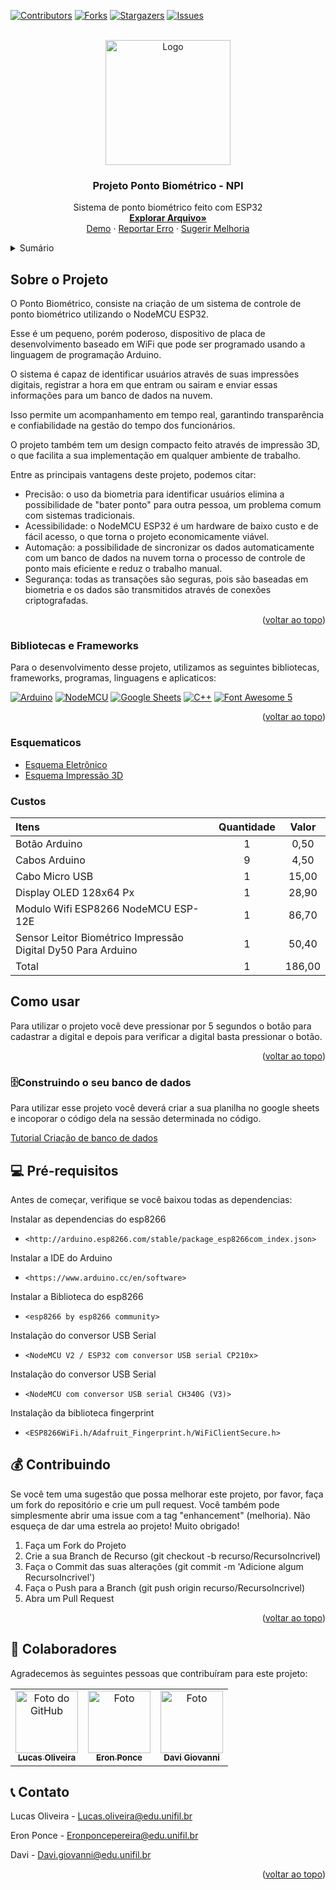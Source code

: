 <a name="readme-top"></a>

[![Contributors][contributors-shield]][contributors-url]
[![Forks][forks-shield]][forks-url]
[![Stargazers][stars-shield]][stars-url]
[![Issues][issues-shield]][issues-url]


<!-- Logo Projeto -->
<br />
<div align="center">
    <img src="https://cdn.dribbble.com/userupload/4044191/file/original-01a5f83799ba27822830ff21ed5e7c3c.png?compress=1&resize=400x300&vertical=center" height='200' alt="Logo">
  <h3 align="center">Projeto Ponto Biométrico - NPI</h3>
  <p align="center">
    Sistema de ponto biométrico feito com ESP32
    <br />
    <a href="https://github.com/Eronponce/Ponto-Eletronico-Prot-tipo"><strong>Explorar Arquivo»</strong></a>
    <br />
    <a href="https://youtu.be/2p1bW34Ef7o">Demo</a>
    ·
    <a href="https://github.com/Eronponce/Ponto-Eletronico-Prot-tipo/issues">Reportar Erro</a>
    ·
    <a href="https://github.com/Eronponce/Ponto-Eletronico-Prot-tipo/issues">Sugerir Melhoria</a>
  </p>
</div>

<!-- Sumário -->
<details>
  <summary>Sumário</summary>
  <ol>
    <li>
      <a href="#sobre-o-projeto">Sobre o Projeto</a>
      <ul>
        <li><a href="#bibliotecas-e-frameworks">Bibliotecas e Frameworks</a></li>
        <li><a href="#esquematico">Esquemático</a></li>
        <li><a href="#custos">Custos</a></li>
        <li><a href="#usage">Como Usar</a></li>
      </ul>
    </li>
    <li>
      <a href="#getting-started">Como Fazer o Meu?</a>
      <ul>
        <li><a href="#prerequisites">Pré Requisitos</a></li>
        <li><a href="#installation">Instalação</a></li>
      </ul>
    </li>
    <li><a href="#colaboradores">Colaboradores</a></li>
    <li><a href="#contributing">Contribuindo</a></li>
    <li><a href="#contato">Contato</a></li>
  </ol>
</details>


<!-- Sobre o Projeto -->
## Sobre o Projeto

O Ponto Biométrico, consiste na criação de um sistema de controle de ponto biométrico utilizando o NodeMCU ESP32. 

Esse é um pequeno, porém poderoso, dispositivo de placa de desenvolvimento baseado em WiFi que pode ser programado usando a linguagem de programação Arduino. 

O sistema é capaz de identificar usuários através de suas impressões digitais, registrar a hora em que entram ou sairam e enviar essas informações para um banco de dados na nuvem. 

Isso permite um acompanhamento em tempo real, garantindo transparência e confiabilidade na gestão do tempo dos funcionários.

O projeto também tem um design compacto feito através de impressão 3D, o que facilita a sua implementação em qualquer ambiente de trabalho.

Entre as principais vantagens deste projeto, podemos citar:

<ul>
<li> Precisão: o uso da biometria para identificar usuários elimina a possibilidade de "bater ponto" para outra pessoa, um problema comum com sistemas tradicionais.</li>

<li>Acessibilidade: o NodeMCU ESP32 é um hardware de baixo custo e de fácil acesso, o que torna o projeto economicamente viável.</li>

<li>Automação: a possibilidade de sincronizar os dados automaticamente com um banco de dados na nuvem torna o processo de controle de ponto mais eficiente e reduz o trabalho manual.</li>

<li>Segurança: todas as transações são seguras, pois são baseadas em biometria e os dados são transmitidos através de conexões criptografadas.</li>
</ul>

<p align="right">(<a href="#readme-top">voltar ao topo</a>)</p>



### Bibliotecas e Frameworks

Para o desenvolvimento desse projeto, utilizamos as seguintes bibliotecas, frameworks, programas, linguagens e aplicaticos:

[![Arduino](https://img.shields.io/badge/Arduino-00979D?style=for-the-badge&logo=arduino&logoColor=white)](https://www.arduino.cc/)
[![NodeMCU](https://img.shields.io/badge/NodeMCU-1B1B1B?style=for-the-badge&logo=nodemcu&logoColor=white)](https://nodemcu.readthedocs.io/)
[![Google Sheets](https://img.shields.io/badge/Google%20Sheets-34A853?style=for-the-badge&logo=google-sheets&logoColor=white)](https://www.google.com/sheets/about/)
[![C++](https://img.shields.io/badge/C++-00599C?style=for-the-badge&logo=c%2B%2B&logoColor=white)](https://en.cppreference.com/)
[![Font Awesome 5](https://img.shields.io/badge/Font%20Awesome%205-339AF0?style=for-the-badge&logo=font-awesome&logoColor=white)](https://fontawesome.com/)



<p align="right">(<a href="#readme-top">voltar ao topo</a>)</p>

<!-- Esquematico -->
### Esquematicos

<ul>
<li><a href="https://i0.wp.com/electronicsinnovation.com/wp-content/uploads/2019/09/Circuit-Diagram_IoT-Based-Fingerprint-Biometric-Attendance-System.jpg?resize=640%2C244&ssl=1" target="_blank">Esquema Eletrônico</li></a>
<li><a href="https://github.com/Eronponce/Ponto-Eletronico-Biometrico-NPI/blob/main/Impress%C3%A3o%203D/Caixa%20ponto%20eletronico.stl" target="_blank">Esquema Impressão 3D</a></li>
</ul>

<!-- Custos -->
### Custos

| Itens | Quantidade | Valor |
|:-------------|:-------------:|:-------------:|
| Botão Arduino | 1 | 0,50 |
| Cabos Arduino | 9 | 4,50 |
| Cabo Micro USB | 1 | 15,00 |
| Display OLED 128x64 Px | 1 | 28,90 |
| Modulo Wifi ESP8266 NodeMCU ESP-12E | 1 | 86,70 |
| Sensor Leitor Biométrico Impressão Digital Dy50 Para Arduino | 1 | 50,40  |
| Total | 1 | 186,00 |

<!-- Como Usar -->
<a id="usage"></a>

## Como usar

Para utilizar o projeto você deve pressionar por 5 segundos o botão para cadastrar a digital e depois para verificar a digital basta pressionar o botão.

<p align="right">(<a href="#readme-top">voltar ao topo</a>)</p>

<!-- GETTING STARTED -->
<a id="getting-started"></a>


### 🗄️Construindo o seu banco de dados

Para utilizar esse projeto você deverá criar a sua planilha no google sheets e incoporar o código dela na sessão determinada no código.

<a href="https://www.youtube.com/watch?v=aNjkNmHRx4o&t=227s" target="_blank">Tutorial Criação de banco de dados</a>




<a id="prerequisites"></a>

## 💻 Pré-requisitos

Antes de começar, verifique se você baixou todas as dependencias:

Instalar as dependencias do esp8266
* `<http://arduino.esp8266.com/stable/package_esp8266com_index.json>`

Instalar a IDE do Arduino 
* `<https://www.arduino.cc/en/software>`
  
Instalar a Biblioteca do esp8266
* `<esp8266 by esp8266 community>`

Instalação do conversor USB Serial 
* `<NodeMCU V2 / ESP32 com conversor USB serial CP210x>`

Instalação do conversor USB Serial
* `<NodeMCU com conversor USB serial CH340G (V3)>`

Instalação da biblioteca fingerprint 
* `<ESP8266WiFi.h/Adafruit_Fingerprint.h/WiFiClientSecure.h>`
  
<!-- CONTRIBUINDO -->
<a id="contributing"></a>

## 💰 Contribuindo

Se você tem uma sugestão que possa melhorar este projeto, por favor, faça um fork do repositório e crie um pull request. Você também pode simplesmente abrir uma issue com a tag "enhancement" (melhoria).
Não esqueça de dar uma estrela ao projeto! Muito obrigado!

1. Faça um Fork do Projeto
2. Crie a sua Branch de Recurso (git checkout -b recurso/RecursoIncrivel)
3. Faça o Commit das suas alterações (git commit -m 'Adicione algum RecursoIncrivel')
4. Faça o Push para a Branch (git push origin recurso/RecursoIncrivel)
5. Abra um Pull Request

<p align="right">(<a href="#readme-top">voltar ao topo</a>)</p>


<!-- Colaboradores -->
## 🤝 Colaboradores
Agradecemos às seguintes pessoas que contribuíram para este projeto:
<a id='colaboradores'></a>
<table>
  <tr>
    <td align="center">
      <a href="#">
        <img src="https://avatars.githubusercontent.com/u/124714081?v=4" width="100px;" alt="Foto do GitHub"/><br>
        <sub>
          <b>Lucas Oliveira</b>
        </sub>
      </a>
    </td>
    <td align="center">
      <a href="#">
        <img src="https://pps.whatsapp.net/v/t61.24694-24/340053964_987266349323018_3626577910372774478_n.jpg?ccb=11-4&oh=01_AdRocbbeTHh7G-5NYQ7Ank4fYXnXXOcAFih9iHnbDP4W4A&oe=64C69EA4" width="100px;" alt="Foto"/><br>
        <sub>
          <b>Eron Ponce</b>
        </sub>
      </a>
    </td>
    <td align="center">
      <a href="#">
        <img src="https://avatars.githubusercontent.com/u/113468321?v=4" width="100px;" alt="Foto"/><br>
        <sub>
          <b>Davi Giovanni</b>
        </sub>
      </a>
    </td>
  </tr>
</table>


<!-- CONTACT -->
## 📞 Contato

<a id="contato"></a>

Lucas Oliveira - Lucas.oliveira@edu.unifil.br

Eron Ponce - Eronponcepereira@edu.unifil.br

Davi - Davi.giovanni@edu.unifil.br


<p align="right">(<a href="#readme-top">voltar ao topo</a>)</p>


<!-- MARKDOWN LINKS & IMAGES -->
[contributors-shield]: https://img.shields.io/github/contributors/Eronponce/Ponto-Eletronico-Prot-tipo.svg?style=for-the-badge
[contributors-url]: https://github.com/Eronponce/Ponto-Eletronico-Prot-tipo/graphs/contributors

[forks-shield]: https://img.shields.io/github/forks/Eronponce/Ponto-Eletronico-Prot-tipo.svg?style=for-the-badge
[forks-url]: https://github.com/Eronponce/Ponto-Eletronico-Prot-tiponetwork/members

[stars-shield]: https://img.shields.io/github/stars/Eronponce/Ponto-Eletronico-Prot-tipo.svg?style=for-the-badge
[stars-url]: https://github.com/Eronponce/Ponto-Eletronico-Prot-tipo/stargazers

[issues-shield]: https://img.shields.io/github/issues/Eronponce/Ponto-Eletronico-Prot-tipo.svg?style=for-the-badge
[issues-url]: https://github.com/Eronponce/Ponto-Eletronico-Prot-tipo/issues

